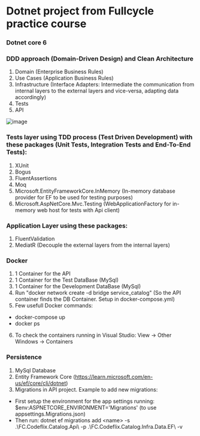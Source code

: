 # Dotnet project from Fullcycle practice course

### Dotnet core 6
### DDD approach (Domain-Driven Design) and Clean Architecture
1. Domain (Enterprise Business Rules)
2. Use Cases (Application Business Rules)
3. Infrastructure (Interface Adapters: Intermediate the communication from internal layers to the external layers and vice-versa, adapting data accordingly)
4. Tests
5. API

![image](https://user-images.githubusercontent.com/31414164/190870678-e2733f30-9d77-4079-8d03-cf3e0c9cb0ed.png)


### Tests layer using TDD process (Test Driven Development) with these packages (Unit Tests, Integration Tests and End-To-End Tests):
1. XUnit
2. Bogus
3. FluentAssertions
4. Moq
5. Microsoft.EntityFrameworkCore.InMemory (In-memory database provider for EF to be used for testing purposes)
6. Microsoft.AspNetCore.Mvc.Testing (WebApplicationFactory for in-memory web host for tests with Api client)

###  Application Layer using these packages:
1. FluentValidation
2. MediatR (Decouple the external layers from the internal layers)

### Docker
1. 1 Container for the API
2. 1 Container for the Test DataBase (MySql)
3. 1 Container for the Development DataBase (MySql)
4. Run "docker network create -d bridge service_catalog" (So the API container finds the DB Container. Setup in docker-compose.yml)
5. Few usefull Docker commands:
- docker-compose up
- docker ps
6. To check the containers running in Visual Studio: View -> Other Windows -> Containers

### Persistence
1. MySql Database
2. Entity Framework Core (https://learn.microsoft.com/en-us/ef/core/cli/dotnet)
3. Migrations in API project. Example to add new migrations: 
- First setup the environment for the app settings running: $env:ASPNETCORE_ENVIRONMENT='Migrations' (to use appsettings.Migrations.json)
- Then run: dotnet ef migrations add \<name\> -s .\FC.Codeflix.Catalog.Api\ -p .\FC.Codeflix.Catalog.Infra.Data.EF\ -v
